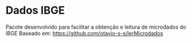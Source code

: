 # Dados IBGE
 
Pacote desenvolvido para facilitar a obtenção e leitura de microdados do IBGE
Baseado em: https://github.com/otavio-s-s/lerMicrodados